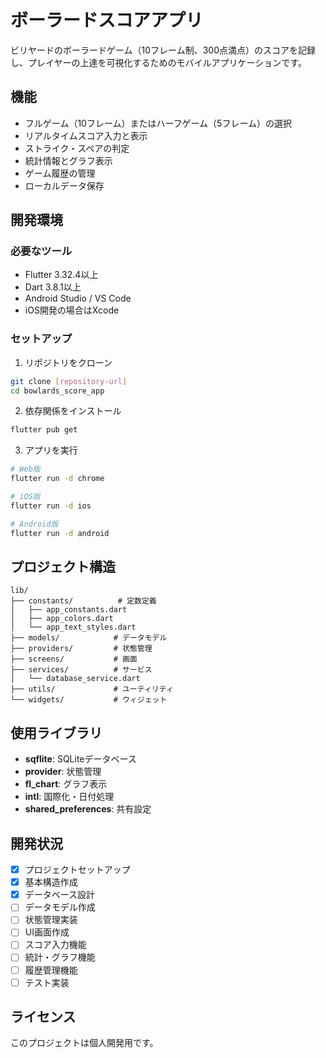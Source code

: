# ボーラードスコアアプリ

ビリヤードのボーラードゲーム（10フレーム制、300点満点）のスコアを記録し、プレイヤーの上達を可視化するためのモバイルアプリケーションです。

## 機能

- フルゲーム（10フレーム）またはハーフゲーム（5フレーム）の選択
- リアルタイムスコア入力と表示
- ストライク・スペアの判定
- 統計情報とグラフ表示
- ゲーム履歴の管理
- ローカルデータ保存

## 開発環境

### 必要なツール

- Flutter 3.32.4以上
- Dart 3.8.1以上
- Android Studio / VS Code
- iOS開発の場合はXcode

### セットアップ

1. リポジトリをクローン
```bash
git clone [repository-url]
cd bowlards_score_app
```

2. 依存関係をインストール
```bash
flutter pub get
```

3. アプリを実行
```bash
# Web版
flutter run -d chrome

# iOS版
flutter run -d ios

# Android版
flutter run -d android
```

## プロジェクト構造

```
lib/
├── constants/          # 定数定義
│   ├── app_constants.dart
│   ├── app_colors.dart
│   └── app_text_styles.dart
├── models/            # データモデル
├── providers/         # 状態管理
├── screens/           # 画面
├── services/          # サービス
│   └── database_service.dart
├── utils/             # ユーティリティ
└── widgets/           # ウィジェット
```

## 使用ライブラリ

- **sqflite**: SQLiteデータベース
- **provider**: 状態管理
- **fl_chart**: グラフ表示
- **intl**: 国際化・日付処理
- **shared_preferences**: 共有設定

## 開発状況

- [x] プロジェクトセットアップ
- [x] 基本構造作成
- [x] データベース設計
- [ ] データモデル作成
- [ ] 状態管理実装
- [ ] UI画面作成
- [ ] スコア入力機能
- [ ] 統計・グラフ機能
- [ ] 履歴管理機能
- [ ] テスト実装

## ライセンス

このプロジェクトは個人開発用です。
